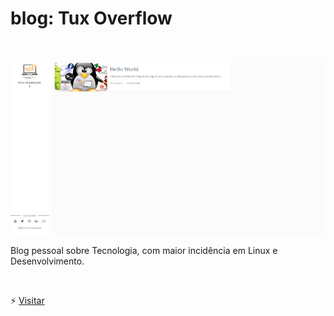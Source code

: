 # blog: Tux Overflow

<br><br>
![Preview](assets/img/struct/blog_preview.jpg)

Blog pessoal sobre Tecnologia, com maior incidência em Linux e Desenvolvimento.



<br>

⚡ [Visitar](https://miguelnunorosa.github.io/blog-tuxoverflow)
